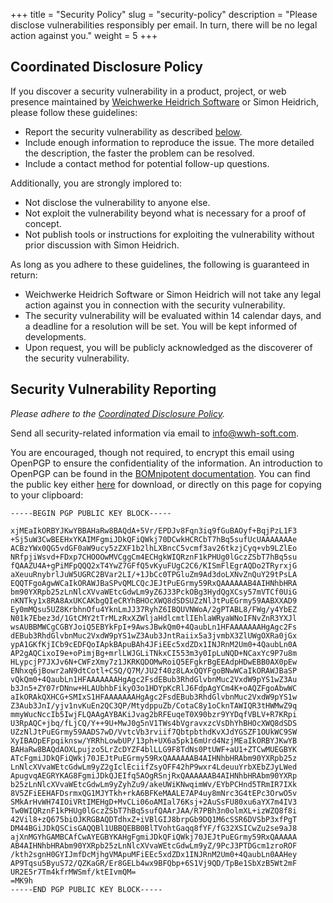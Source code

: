 +++
title = "Security Policy"
slug = "security-policy"
description = "Please disclose vulnerabilities responsibly per email. In turn, there will be no legal action against you."
weight = 5
+++
## Coordinated Disclosure Policy
If you discover a security vulnerability in a product, project, or web presence maintained by [Weichwerke Heidrich Software](https://wwh-soft.com/) or Simon Heidrich, please follow these guidelines:
- Report the security vulnerability as described [below](#security-vulnerability-reporting).
- Include enough information to reproduce the issue. The more detailed the description, the faster the problem can be resolved.
- Include a contact method for potential follow-up questions.

Additionally, you are strongly implored to:
- Not disclose the vulnerability to anyone else.
- Not exploit the vulnerability beyond what is necessary for a proof of concept.
- Not publish tools or instructions for exploiting the vulnerability without prior discussion with Simon Heidrich.

As long as you adhere to these guidelines, the following is guaranteed in return:
- Weichwerke Heidrich Software or Simon Heidrich will not take any legal action against you in connection with the security vulnerability.
- The security vulnerability will be evaluated within 14 calendar days, and a deadline for a resolution will be set. You will be kept informed of developments.
- Upon request, you will be publicly acknowledged as the discoverer of the security vulnerability.

## Security Vulnerability Reporting
*Please adhere to the [Coordinated Disclosure Policy](#coordinated-disclosure-policy).*

Send all security-related information via email to [info@wwh-soft.com](mailto:info@wwh-soft.com).

You are encouraged, though not required, to encrypt this email using OpenPGP to ensure the confidentiality of the information.
An introduction to OpenPGP can be found in the [BOMnipotent documentation](https://doc.bomnipotent.de/integration/open-pgp/).
You can find the public key either [here](https://www.wwh-soft.com/openpgp-key.asc) for download, or directly on this page for copying to your clipboard:
```
-----BEGIN PGP PUBLIC KEY BLOCK-----

xjMEaIkORBYJKwYBBAHaRw8BAQdA+5Vr/EPDJv8Fqn3iq9fGuBAOyf+BqjPzL1F3
+Sj5uW3CwBEEHxYKAIMFgmiJDkQFiQWkj70DCwkHCRCbT7hBq5sufUcUAAAAAAAe
ACBzYWx0QG5vdGF0aW9ucy5zZXF1b2lhLXBncC5vcmf3av26tkzjCyq+vb9LZlEo
NRfpjiWsvd+FDxp7CHOOOwMVCggCm4ECHgkWIQRznF1kPHUg0lGczZSbT7hBq5su
fQAAZU4A+gPiMFpQQQ2xT4YwZ7GFfQ5vKyuFUgC2C6/KISmFlEgrAQDo2TRyrxjG
aXeuuRnybrlJuW5UGRC2BVar2LI/+1JbCc0TPGluZm9Ad3doLXNvZnQuY29tPsLA
EQQTFgoAgwWCaIkORAWJBaSPvQMLCQcJEJtPuEGrmy59RxQAAAAAAB4AIHNhbHRA
bm90YXRpb25zLnNlcXVvaWEtcGdwLm9yZ6J33PckOBg3HydQgXCsy57mVTCf0UiG
nKNTky1x8RA8AxUKCAKbgQIeCRYhBHOcXWQ8dSDSUZzNlJtPuEGrmy59AABXXAD9
Ey0mMQsu5UZ8KrbhnOfu4YknLmJJ37RyhZ6IBQUVNWoA/2gPTABL8/FWg/y4YbEZ
N01k7Ebez3d/1GtCMY2tTrMLzRxXZWljaHdlcmtlIEhlaWRyaWNoIFNvZnR3YXJl
wsAUBBMWCgCGBYJoiQ5EBYkFpI+9AwsJBwkQm0+4QaubLn1HFAAAAAAAHgAgc2Fs
dEBub3RhdGlvbnMuc2VxdW9pYS1wZ3Aub3JntRaiix5a3jvmbX3ZlUWgOXRa0jGx
ypA1GKfKjICb9cEDFQoIApkBApuBAh4JFiEEc5xdZDx1INJRnM2Um0+4QaubLn0A
AP2gAQCixoI9e+oPimjBg+mrlLWJGLiTNkxCI553m3y0IpLuNQD+NCaxYc9P7u8m
HLypcjP7JXJv6N+CWFzXmy7z1JKRKQDOMwRoiQ5EFgkrBgEEAdpHDwEBB0AX0pEw
ENhxq6jBowr2aN9dtCotl+CSQ/Q7M/JU2f40z8LAxQQYFgoBNwWCaIkORAWJBaSP
vQkQm0+4QaubLn1HFAAAAAAAHgAgc2FsdEBub3RhdGlvbnMuc2VxdW9pYS1wZ3Au
b3Jn5+ZY07rDNnw+HLAUbhbFikyO3o1HDYpKcRlJ6FdpAgYCm4K+oAQZFgoAbwWC
aIkORAkQXHCG+SMIxS1HFAAAAAAAHgAgc2FsdEBub3RhdGlvbnMuc2VxdW9pYS1w
Z3Aub3JnI/yjv1nvKuEn2QC3QP/MtydppuZb/CotaC8y1oCknTAWIQR3tHWMwZ9q
mmyWucNccIb5IwjFLQAAgAYBAKiJvag2bRFEuqeT0X90bzr9YYDqfVBLV+R7KRpi
U3RpAQC+jbq/fLjCQ/Y++9U+MwJ0g5nV1TWs4bVgravxzcVsDhYhBHOcXWQ8dSDS
UZzNlJtPuEGrmy59AADS7wD/VvtcVb3rviif7QbtpbthdKvXJdYGSZF1OUkWC9SW
XyIBAOpEFpqiknsw/YRRhLowbUP/13ph+UX6a5pk16mUrd4NzjMEaIkORBYJKwYB
BAHaRw8BAQdAOXLpujzo5LrZcDYZF4blLLG9F8TdNs0PtUWF+aU1+ZTCwMUEGBYK
ATcFgmiJDkQFiQWkj70JEJtPuEGrmy59RxQAAAAAAB4AIHNhbHRAbm90YXRpb25z
LnNlcXVvaWEtcGdwLm9yZ2gIclEciifZsyOFF42hP9wxr4LdeuuYrbXEbZJyLWed
ApugvqAEGRYKAG8FgmiJDkQJEIfq5AOgRSnjRxQAAAAAAB4AIHNhbHRAbm90YXRp
b25zLnNlcXVvaWEtcGdwLm9yZyhZu9/akeUWiKNwqimWv/EYbPCHnd5TRmIR7IXk
8V5ZFiEEHAFDsrmxQG1MJYTkh+rkA6BFKeMAALE7AP4uy8mNrc3G4tEPc3OrwO5v
SMkArHvWH74IOiVRtIMEHgD+MvCLi06oAMIal76Ksj+2AuSsFU80xu6aYX7m4IV3
Tw0WIQRznF1kPHUg0lGczZSbT7hBq5sufQAArJAA/R7PBh3n0olmXL+izWZQ8f8i
42Vil8+zQ675biOJKRGBAQDTdhxZ+iVBlGIJ8brpGb9DQ1M6cSSR6DVSbP3xfPgT
DM44BGiJDkQSCisGAQQBl1UBBQEBB0BlTVohtGaqq8fYF/fG32XSICwZu2se9aJ8
ajXnMGYhGAMBCAfCwAYEGBYKAHgFgmiJDkQFiQWkj70JEJtPuEGrmy59RxQAAAAA
AB4AIHNhbHRAbm90YXRpb25zLnNlcXVvaWEtcGdwLm9yZ/9PcJ3PTDGcm1zroROF
/kth2sgnH0GYIJmfDcMjhgVMApuMFiEEc5xdZDx1INJRnM2Um0+4QaubLn0AAHey
AP9Tqsu5ByuS72/QZKaGR/Er8GELb4wx9BFQbp+6S1Vj9QD/TpBe1SbXzB5Wt2mF
UR2E5r7Tm4kfrMWSmf/ktEIvmQM=
=MK9h
-----END PGP PUBLIC KEY BLOCK-----
```
